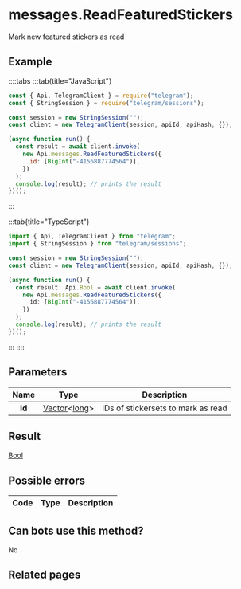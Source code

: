# messages.ReadFeaturedStickers

Mark new featured stickers as read

## Example

::::tabs
:::tab{title="JavaScript"}

```js
const { Api, TelegramClient } = require("telegram");
const { StringSession } = require("telegram/sessions");

const session = new StringSession("");
const client = new TelegramClient(session, apiId, apiHash, {});

(async function run() {
  const result = await client.invoke(
    new Api.messages.ReadFeaturedStickers({
      id: [BigInt("-4156887774564")],
    })
  );
  console.log(result); // prints the result
})();
```

:::

:::tab{title="TypeScript"}

```ts
import { Api, TelegramClient } from "telegram";
import { StringSession } from "telegram/sessions";

const session = new StringSession("");
const client = new TelegramClient(session, apiId, apiHash, {});

(async function run() {
  const result: Api.Bool = await client.invoke(
    new Api.messages.ReadFeaturedStickers({
      id: [BigInt("-4156887774564")],
    })
  );
  console.log(result); // prints the result
})();
```

:::
::::

## Parameters

|  Name  | Type                                                                                             | Description                        |
| :----: | ------------------------------------------------------------------------------------------------ | ---------------------------------- |
| **id** | [Vector](https://core.telegram.org/type/Vector%20t)<[long](https://core.telegram.org/type/long)> | IDs of stickersets to mark as read |

## Result

[Bool](https://core.telegram.org/type/Bool)

## Possible errors

| Code | Type | Description |
| :--: | ---- | ----------- |

## Can bots use this method?

No

## Related pages
